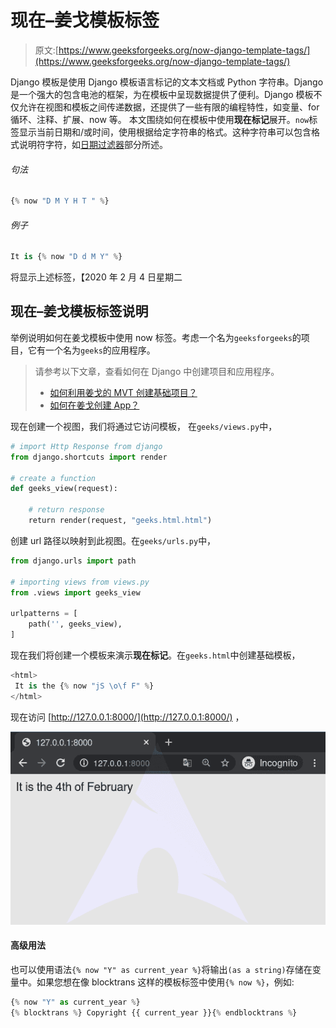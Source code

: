 # 现在–姜戈模板标签

> 原文:[https://www.geeksforgeeks.org/now-django-template-tags/](https://www.geeksforgeeks.org/now-django-template-tags/)

Django 模板是使用 Django 模板语言标记的文本文档或 Python 字符串。Django 是一个强大的包含电池的框架，为在模板中呈现数据提供了便利。Django 模板不仅允许在视图和模板之间传递数据，还提供了一些有限的编程特性，如变量、for 循环、注释、扩展、now 等。
本文围绕如何在模板中使用**现在标记**展开。`now`标签显示当前日期和/或时间，使用根据给定字符串的格式。这种字符串可以包含格式说明符字符，如[日期过滤器](https://docs.djangoproject.com/en/3.0/ref/templates/builtins/#std:templatefilter-date)部分所述。

###### 句法

```py
{% now "D M Y H T " %}
```

###### 例子

```py
It is {% now "D d M Y" %}

```

将显示上述标签，【2020 年 2 月 4 日星期二

## 现在–姜戈模板标签说明

举例说明如何在姜戈模板中使用 now 标签。考虑一个名为`geeksforgeeks`的项目，它有一个名为`geeks`的应用程序。

> 请参考以下文章，查看如何在 Django 中创建项目和应用程序。
> 
> *   [如何利用姜戈的 MVT 创建基础项目？](https://www.geeksforgeeks.org/how-to-create-a-basic-project-using-mvt-in-django/)
> *   [如何在姜戈创建 App？](https://www.geeksforgeeks.org/how-to-create-an-app-in-django/)

现在创建一个视图，我们将通过它访问模板，
在`geeks/views.py`中，

```py
# import Http Response from django
from django.shortcuts import render

# create a function
def geeks_view(request):

    # return response
    return render(request, "geeks.html.html")
```

创建 url 路径以映射到此视图。在`geeks/urls.py`中，

```py
from django.urls import path

# importing views from views.py
from .views import geeks_view

urlpatterns = [
    path('', geeks_view),
]
```

现在我们将创建一个模板来演示**现在标记**。在`geeks.html`中创建基础模板，

```py
<html>
 It is the {% now "jS \o\f F" %}
</html>
```

现在访问 [http://127.0.0.1:8000/](http://127.0.0.1:8000/) ，

![now-Django-TEmplate-TAgs](img/13026e4b74757ae87c143a24af46f745.png)

#### 高级用法

也可以使用语法`{% now "Y" as current_year %}`将输出`(as a string)`存储在变量中。如果您想在像 blocktrans 这样的模板标签中使用`{% now %}`，例如:

```py
{% now "Y" as current_year %}
{% blocktrans %} Copyright {{ current_year }}{% endblocktrans %}
```